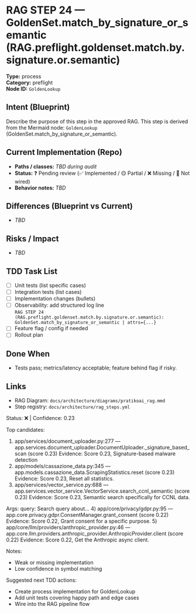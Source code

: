 # RAG STEP 24 — GoldenSet.match_by_signature_or_semantic (RAG.preflight.goldenset.match.by.signature.or.semantic)

**Type:** process  
**Category:** preflight  
**Node ID:** `GoldenLookup`

## Intent (Blueprint)
Describe the purpose of this step in the approved RAG. This step is derived from the Mermaid node: `GoldenLookup` (GoldenSet.match_by_signature_or_semantic).

## Current Implementation (Repo)
- **Paths / classes:** _TBD during audit_
- **Status:** ❓ Pending review (✅ Implemented / 🟡 Partial / ❌ Missing / 🔌 Not wired)
- **Behavior notes:** _TBD_

## Differences (Blueprint vs Current)
- _TBD_

## Risks / Impact
- _TBD_

## TDD Task List
- [ ] Unit tests (list specific cases)
- [ ] Integration tests (list cases)
- [ ] Implementation changes (bullets)
- [ ] Observability: add structured log line  
  `RAG STEP 24 (RAG.preflight.goldenset.match.by.signature.or.semantic): GoldenSet.match_by_signature_or_semantic | attrs={...}`
- [ ] Feature flag / config if needed
- [ ] Rollout plan

## Done When
- Tests pass; metrics/latency acceptable; feature behind flag if risky.

## Links
- RAG Diagram: `docs/architecture/diagrams/pratikoai_rag.mmd`
- Step registry: `docs/architecture/rag_steps.yml`


<!-- AUTO-AUDIT:BEGIN -->
Status: ❌  |  Confidence: 0.23

Top candidates:
1) app/services/document_uploader.py:277 — app.services.document_uploader.DocumentUploader._signature_based_scan (score 0.23)
   Evidence: Score 0.23, Signature-based malware detection
2) app/models/cassazione_data.py:345 — app.models.cassazione_data.ScrapingStatistics.reset (score 0.23)
   Evidence: Score 0.23, Reset all statistics.
3) app/services/vector_service.py:688 — app.services.vector_service.VectorService.search_ccnl_semantic (score 0.23)
   Evidence: Score 0.23, Semantic search specifically for CCNL data.

Args:
    query: Search query about...
4) app/core/privacy/gdpr.py:95 — app.core.privacy.gdpr.ConsentManager.grant_consent (score 0.22)
   Evidence: Score 0.22, Grant consent for a specific purpose.
5) app/core/llm/providers/anthropic_provider.py:46 — app.core.llm.providers.anthropic_provider.AnthropicProvider.client (score 0.22)
   Evidence: Score 0.22, Get the Anthropic async client.

Notes:
- Weak or missing implementation
- Low confidence in symbol matching

Suggested next TDD actions:
- Create process implementation for GoldenLookup
- Add unit tests covering happy path and edge cases
- Wire into the RAG pipeline flow
<!-- AUTO-AUDIT:END -->